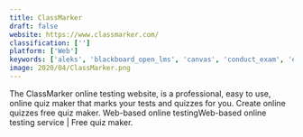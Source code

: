 ```yaml
---
title: ClassMarker
draft: false 
website: https://www.classmarker.com/
classification: ['']
platform: ['Web']
keywords: ['aleks', 'blackboard_open_lms', 'canvas', 'conduct_exam', 'edmentum_assessments', 'edsby', 'examview_assessment_suite', 'goreact', 'illuminateed', 'kahoot!', 'nwea_assessments', 'nearpod', 'poll_everywhere', 'portfolium_assessment', 'survey_anyplace', 'think_exam', 'tk20', 'trueability', 'vumingo', 'wooclap', 'elumen']
image: 2020/04/ClassMarker.png
---
```

The ClassMarker online testing website, is a professional, easy to use, online quiz maker that marks your tests and quizzes for you. Create online quizzes free quiz maker. Web-based online testingWeb-based online testing service | Free quiz maker.
